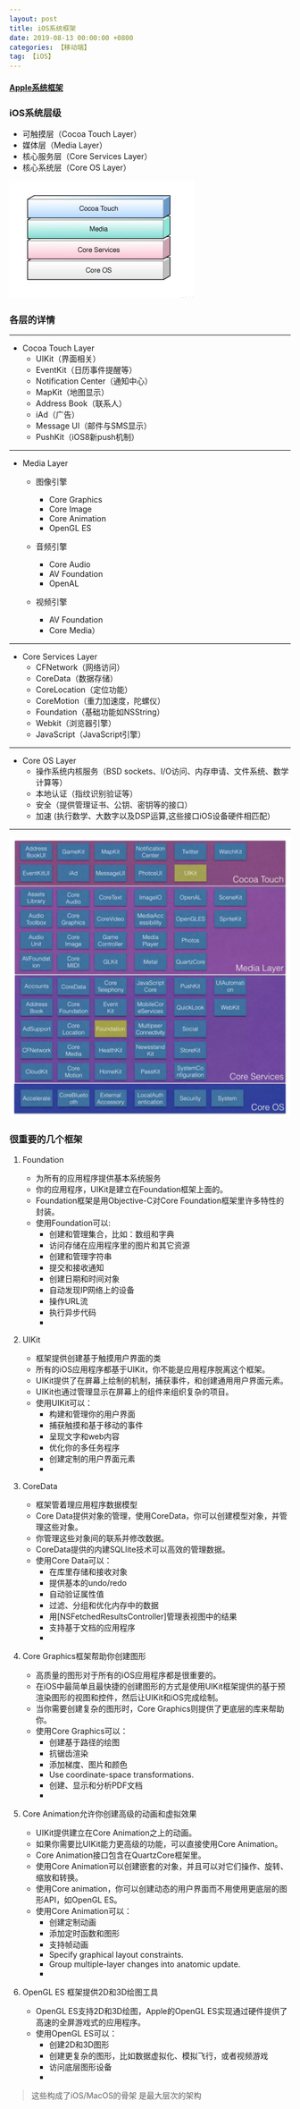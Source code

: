 ```yaml
---
layout: post
title: iOS系统框架
date: 2019-08-13 00:00:00 +0800
categories: 【移动端】
tag: 【iOS】
---
```


#### [Apple系统框架](https://developer.apple.com/documentation/) 

### iOS系统层级

- 可触摸层（Cocoa Touch Layer）
- 媒体层（Media Layer）
- 核心服务层（Core Services Layer）
- 核心系统层（Core OS Layer）

![iOS系统层级](/images/iOS系统层级1.jpg)


### 各层的详情

--- 
- Cocoa Touch Layer
	- UIKit（界面相关）
	- EventKit（日历事件提醒等）
	- Notification Center（通知中心）
	- MapKit（地图显示）
	- Address Book（联系人）
	- iAd（广告）
	- Message UI（邮件与SMS显示）
	- PushKit（iOS8新push机制）

--- 
- Media Layer

	- 图像引擎
		- Core Graphics
		- Core Image 
		- Core Animation
		- OpenGL ES

	- 音频引擎 
		- Core Audio 
		- AV Foundation
		- OpenAL

	- 视频引擎
		- AV Foundation
		- Core Media）

--- 
- Core Services Layer
	- CFNetwork（网络访问）
	- CoreData（数据存储）
	- CoreLocation（定位功能）
	- CoreMotion（重力加速度，陀螺仪）
	- Foundation（基础功能如NSString）
	- Webkit（浏览器引擎）
	- JavaScript（JavaScript引擎）

--- 
- Core OS Layer
	- 操作系统内核服务（BSD sockets、I/O访问、内存申请、文件系统、数学计算等）
	- 本地认证（指纹识别验证等）
	- 安全（提供管理证书、公钥、密钥等的接口）
	- 加速 (执行数学、大数字以及DSP运算,这些接口iOS设备硬件相匹配）

--- 

![iOS系统层级](/images/iOS系统层级2.png)



###  很重要的几个框架


1. Foundation
	- 为所有的应用程序提供基本系统服务
	- 你的应用程序，UIKit是建立在Foundation框架上面的。
	- Foundation框架是用Objective-C对Core Foundation框架里许多特性的封装。
    - 使用Foundation可以:
		- 创建和管理集合，比如：数组和字典
		- 访问存储在应用程序里的图片和其它资源
		- 创建和管理字符串
		- 提交和接收通知
		- 创建日期和时间对象
		- 自动发现IP网络上的设备
		- 操作URL流
		- 执行异步代码
		- 

2. UIKit
	- 框架提供创建基于触摸用户界面的类
    - 所有的iOS应用程序都基于UIKit，你不能是应用程序脱离这个框架。
    - UIKit提供了在屏幕上绘制的机制，捕获事件，和创建通用用户界面元素。
    - UIKit也通过管理显示在屏幕上的组件来组织复杂的项目。
	- 使用UIKit可以：
		- 构建和管理你的用户界面
		- 捕获触摸和基于移动的事件
		- 呈现文字和web内容
		- 优化你的多任务程序
		- 创建定制的用户界面元素
		- 

3. CoreData
	- 框架管着理应用程序数据模型
	- Core Data提供对象的管理，使用CoreData，你可以创建模型对象，并管理这些对象。
	- 你管理这些对象间的联系并修改数据。
	- CoreData提供的内建SQLlite技术可以高效的管理数据。
	- 使用Core Data可以：
		- 在库里存储和接收对象
		- 提供基本的undo/redo
		- 自动验证属性值
		- 过滤、分组和优化内存中的数据
		- 用[NSFetchedResultsController]管理表视图中的结果
		- 支持基于文档的应用程序
		-  

4. Core Graphics框架帮助你创建图形
    - 高质量的图形对于所有的iOS应用程序都是很重要的。
    - 在iOS中最简单且最快捷的创建图形的方式是使用UIKit框架提供的基于预渲染图形的视图和控件，然后让UIKit和iOS完成绘制。
    - 当你需要创建复杂的图形时，Core Graphics则提供了更底层的库来帮助你。
	- 使用Core Graphics可以：
		- 创建基于路径的绘图
		- 抗锯齿渲染
		- 添加梯度、图片和颜色
		- Use coordinate-space transformations.
		- 创建、显示和分析PDF文档
		-   

5. Core Animation允许你创建高级的动画和虚拟效果
    - UIKit提供建立在Core Animation之上的动画。
    - 如果你需要比UIKit能力更高级的功能，可以直接使用Core Animation。
    - Core Animation接口包含在QuartzCore框架里。
    - 使用Core Animation可以创建嵌套的对象，并且可以对它们操作、旋转、缩放和转换。
    - 使用Core animation，你可以创建动态的用户界面而不用使用更底层的图形API，如OpenGL ES。
    - 使用Core Animation可以：
		- 创建定制动画
		- 添加定时函数和图形
		- 支持帧动画
		- Specify graphical layout constraints.
		- Group multiple-layer changes into anatomic update.
		-  

6. OpenGL ES 框架提供2D和3D绘图工具
	- OpenGL ES支持2D和3D绘图，Apple的OpenGL ES实现通过硬件提供了高速的全屏游戏式的应用程序。
	- 使用OpenGL ES可以：
		- 创建2D和3D图形
		- 创建更复杂的图形，比如数据虚拟化、模拟飞行，或者视频游戏
		- 访问底层图形设备
		-  


> 这些构成了iOS/MacOS的骨架
> 是最大层次的架构







